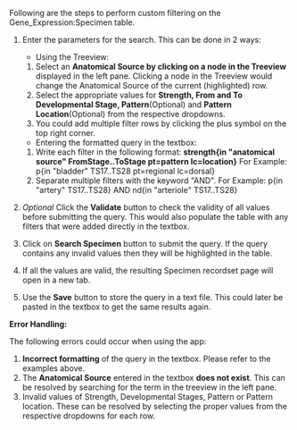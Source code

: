 Following are the steps to perform custom filtering on the Gene_Expression:Specimen table.

1.  Enter the parameters for the search. This can be done in 2 ways:
    *   Using the Treeview:

    1.  Select an **Anatomical Source by clicking on a node in the Treeview** displayed in the left pane. Clicking a node in the Treeview would change the Anatomical Source of the current (highlighted) row.
    2.  Select the appropriate values for **Strength, From and To Developmental Stage, Pattern**(Optional) and **Pattern Location**(Optional) from the respective dropdowns.
    3.  You could add multiple filter rows by clicking the plus symbol on the top right corner.

    *   Entering the formatted query in the textbox:

    1.  Write each filter in the following format: **strength{in "anatomical source" FromStage..ToStage pt=pattern lc=location}** For Example: p{in "bladder" TS17..TS28 pt=regional lc=dorsal}
    2.  Separate multiple filters with the keyword "AND". For Example: p{in "artery" TS17..TS28} AND nd{in "arteriole" TS17..TS28}

2.  _Optional_ Click the **Validate** button to check the validity of all values before submitting the query. This would also populate the table with any filters that were added directly in the textbox.
3.  Click on **Search Specimen** button to submit the query. If the query contains any invalid values then they will be highlighted in the table.
4.  If all the values are valid, the resulting Specimen recordset page will open in a new tab.
5.  Use the **Save** button to store the query in a text file. This could later be pasted in the textbox to get the same results again.

**Error Handling:**

The following errors could occur when using the app:

1.  **Incorrect formatting** of the query in the textbox. Please refer to the examples above.
2.  The **Anatomical Source** entered in the textbox **does not exist**. This can be resolved by searching for the term in the treeview in the left pane.
3.  Invalid values of Strength, Developmental Stages, Pattern or Pattern location. These can be resolved by selecting the proper values from the respective dropdowns for each row.